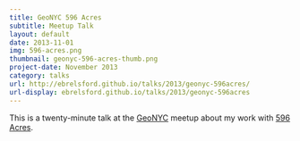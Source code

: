```yaml
---
title: GeoNYC 596 Acres
subtitle: Meetup Talk
layout: default
date: 2013-11-01
img: 596-acres.png
thumbnail: geonyc-596-acres-thumb.png
project-date: November 2013
category: talks
url: http://ebrelsford.github.io/talks/2013/geonyc-596acres/
url-display: ebrelsford.github.io/talks/2013/geonyc-596acres
---
```


This is a twenty-minute talk at the [GeoNYC](http://www.meetup.com/geonyc/) meetup about my work with [596 Acres](http://596acres.org).
